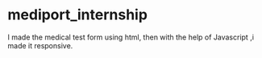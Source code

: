 # mediport_internship
I made the medical test form using html, then with the help of Javascript ,i made it responsive.
